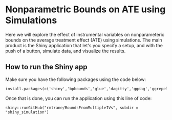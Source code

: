 # Nonparametric Bounds on ATE using Simulations

Here we will explore the effect of instrumental variables on nonparameteric bounds on the average treatment effect (ATE) using simulations. The main product is the Shiny application that let's you specify a setup, and with the push of a button, simulate data, and visualize the results.

## How to run the Shiny app

Make sure you have the following packages using the code below:

```
install.packages(c('shiny','bpbounds','glue','dagitty','ggdag','ggrepel','tidyverse'))
```

Once that is done, you can run the application using this line of code:

```
shiny::runGitHub("rmtrane/BoundsFromMultipleIVs", subdir = "shiny_simulation")
```
